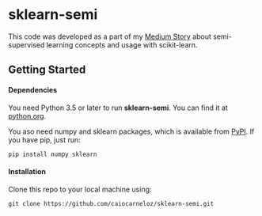 # sklearn-semi
This code was developed as a part of my [Medium Story](https://medium.com/@caiocarneloz/a-simple-introduction-to-semi-supervised-learning-e20b2fe29ca0) about semi-supervised learning concepts and usage with scikit-learn.

## Getting Started
#### Dependencies
You need Python 3.5 or later to run **sklearn-semi**. You can find it at [python.org](https://www.python.org/).

You aso need numpy and sklearn packages, which is available from [PyPI](https://pypi.org). If you have pip, just run:
```
pip install numpy sklearn
```
#### Installation
Clone this repo to your local machine using:
```
git clone https://github.com/caiocarneloz/sklearn-semi.git
```
